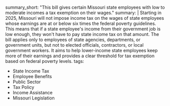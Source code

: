summary_short: "This bill gives certain Missouri state employees with low to moderate incomes a tax exemption on their wages."
summary: |
  Starting in 2025, Missouri will not impose income tax on the wages of state employees whose earnings are at or below six times the federal poverty guidelines. This means that if a state employee's income from their government job is low enough, they won't have to pay state income tax on that amount. The bill applies only to employees of state agencies, departments, or government units, but not to elected officials, contractors, or local government workers. It aims to help lower-income state employees keep more of their earnings and provides a clear threshold for tax exemption based on federal poverty levels.
tags:
  - State Income Tax
  - Employee Benefits
  - Public Sector
  - Tax Policy
  - Income Assistance
  - Missouri Legislation
